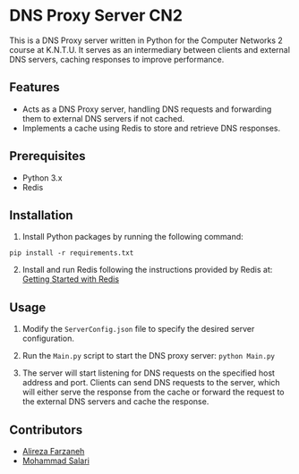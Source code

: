 # DNS Proxy Server CN2
This is a DNS Proxy server written in Python for the Computer Networks 2 course at K.N.T.U. It serves as an intermediary between clients and external DNS servers, caching responses to improve performance.

## Features

- Acts as a DNS Proxy server, handling DNS requests and forwarding them to external DNS servers if not cached.
- Implements a cache using Redis to store and retrieve DNS responses.


## Prerequisites

- Python 3.x
- Redis

## Installation

1. Install Python packages by running the following command:

`pip install -r requirements.txt`

2. Install and run Redis following the instructions provided by Redis at: [Getting Started with Redis](https://redis.io/docs/getting-started/)

## Usage

1. Modify the `ServerConfig.json` file to specify the desired server configuration.

2. Run the `Main.py` script to start the DNS proxy server:
`python Main.py`

3. The server will start listening for DNS requests on the specified host address and port. Clients can send DNS requests to the server, which will either serve the response from the cache or forward the request to the external DNS servers and cache the response.

## Contributors

- [Alireza Farzaneh](https://github.com/AlirezaF80)
- [Mohammad Salari](https://github.com/mohammadsalari-79)
